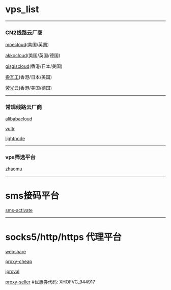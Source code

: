 # vps_list
---
### CN2线路云厂商

[moecloud](https://lite.moe/aff.php?aff=114838)(美国/英国)

[akkocloud](https://www.akkocloud.com/aff.php?aff=1586)(美国/英国/德国)

[gisgiscloud](https://clientarea.gigsgigscloud.com/?affid=4008)(香港/日本/美国)

[搬瓦工](https://bandwagonhost.com/aff.php?aff=75595)(香港/日本/美国)

[荧光云](https://console.lightnode.cn/quick.html?ref=ssfhp4gv&promoteWay=LINK )(香港/美国/德国)

---
### 常规线路云厂商

[alibabacloud](https://www.aliyun.com/minisite/goods?userCode=ef4zbqys)

[vultr](https://www.vultr.com/?ref=9540050-8H)

[lightnode](https://www.lightnode.com/?inviteCode=DVSWR2&promoteWay=LINK)


---
### vps筛选平台

[zhaomu](https://www.zhaomu.com/partner/14024)



---
# sms接码平台

[sms-activate](https://sms-activate.org/?ref=7923173)



---
# socks5/http/https 代理平台

[webshare](https://www.webshare.io/?referral_code=lah5huc7uw1o)

[proxy-cheap](https://app.proxy-cheap.com/r/7wEAw6)

[iproyal](https://iproyal.com/?r=852571)

[proxy-seller](https://proxy-seller.com/zh/?partner=WVPVQJ7UXD4QG7) #优惠券代码: XHOFVC_944917
